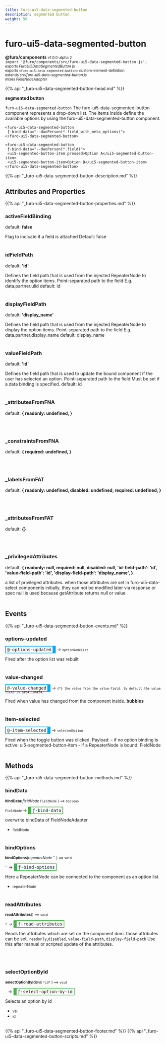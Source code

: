 ```yaml
---
title: furo-ui5-data-segmented-button
description: segmented button
weight: 50
---
```


# furo-ui5-data-segmented-button
**@furo/components** <small>v1.0.0-alpha.2</small>
<br>`import '@furo/components/src/furo-ui5-data-segmented-button.js';`<small>
<br>exports *FuroUi5DataSegmentedButton* js
<br>exports `<furo-ui5-data-segmented-button>` custom-element-definition
<br>extends *src/furo-ui5-data-segmented-button.js*
<br> mixes *FieldNodeAdapter*</small>

{{% api "_furo-ui5-data-segmented-button-head.md" %}}

**segmented button**

`furo-ui5-data-segmented-button`
The furo-ui5-data-segmented-button component represents a drop-down list. The items inside define the available
options by using the furo-ui5-data-segmented-button component.

```
<furo-ui5-data-segmented-button
 ƒ-bind-data="--daoPerson(*.field_with_meta_options)">
</furo-ui5-data-segmented-button>
```
```
<furo-ui5-data-segmented-button
 ƒ-bind-data="--daoPerson(*.field)">
 <ui5-segmented-button-item pressed>Option A</ui5-segmented-button-item>
 <ui5-segmented-button-item>Option B</ui5-segmented-button-item>
</furo-ui5-data-segmented-button>
```

{{% api "_furo-ui5-data-segmented-button-description.md" %}}


## Attributes and Properties
{{% api "_furo-ui5-data-segmented-button-properties.md" %}}














### **activeFieldBinding**
default: **false**</small>

Flag to indicate if a field is attached
Default: false
<br><br>

### **idFieldPath**
default: **&#39;id&#39;**</small>

Defines the field path that is used from the injected RepeaterNode to identify the option items.
Point-separated path to the field
E.g. data.partner.ulid
default: id
<br><br>

### **displayFieldPath**
default: **&#39;display_name&#39;**</small>

Defines the field path that is used from the injected RepeaterNode to display the option items.
Point-separated path to the field
E.g. data.partner.display_name
default: display_name
<br><br>

### **valueFieldPath**
default: **&#39;id&#39;**</small>

Defines the field path that is used to update the bound component if the user has selected an option.
Point-separated path to the field
Must be set if a data binding is specified.
default: id
<br><br>


### **_attributesFromFNA**
default: **{
 readonly: undefined,
 }**</small>


<br><br>

### **_constraintsFromFNA**
default: **{
 required: undefined,
 }**</small>


<br><br>

### **_labelsFromFAT**
default: **{
 readonly: undefined,
 disabled: undefined,
 required: undefined,
 }**</small>


<br><br>

### **_attributesFromFAT**
default: **{}**</small>


<br><br>

### **_privilegedAttributes**
default: **{
 readonly: null,
 required: null,
 disabled: null,
 &#39;id-field-path&#39;: &#39;id&#39;,
 &#39;value-field-path&#39;: &#39;id&#39;,
 &#39;display-field-path&#39;: &#39;display_name&#39;,
 }**</small>

a list of privileged attributes. when those attributes are set in furo-ui5-data-select components initially.
they can not be modified later via response or spec
null is used because getAttribute returns null or value
<br><br>
## Events
{{% api "_furo-ui5-data-segmented-button-events.md" %}}

### **options-updated**
<span  style="border-width:2px 10px 2px 2px; border-style: solid;border-color:  rgb(2, 168, 244);font-family:monospace; padding:2px 4px;">@-options-updated</span>
→ <small>`optionNodeList`</small>

Fired after the option list was rebuilt
<br><br>
### **value-changed**
<span  style="border-width:2px 10px 2px 2px; border-style: solid;border-color:  rgb(2, 168, 244);font-family:monospace; padding:2px 4px;">@-value-changed</span>
→ <small>`{*} the value from the value-field. By default the value field is &#34;id&#34;`</small>

 Fired when value has changed from the component inside. **bubbles**
<br><br>
### **item-selected**
<span  style="border-width:2px 10px 2px 2px; border-style: solid;border-color:  rgb(2, 168, 244);font-family:monospace; padding:2px 4px;">@-item-selected</span>
→ <small>`selectedOption`</small>

Fired when the toggle button was clicked. Payload: - if no option binding is active: ui5-segmented-button-item - if a RepeaterNode is bound: FieldNode
<br><br>

## Methods
{{% api "_furo-ui5-data-segmented-button-methods.md" %}}


### **bindData**
<small>**bindData**(*fieldNode* `FieldNode` ) ⟹ `boolean`</small>

<small>`FieldNode` </small> →
<span  style="border-width:2px 2px 2px 10px; border-style: solid;border-color:  rgb(76, 175, 80);font-family:monospace; padding:2px 4px;">ƒ-bind-data</span>

overwrite bindData of FieldNodeAdapter

- <small>fieldNode </small>
<br><br>

### **bindOptions**
<small>**bindOptions**(*repeaterNode* `` ) ⟹ `void`</small>

<small>`` </small> →
<span  style="border-width:2px 2px 2px 10px; border-style: solid;border-color:  rgb(76, 175, 80);font-family:monospace; padding:2px 4px;">ƒ-bind-options</span>

Here a RepeaterNode can be connected to the component as an option list.

- <small>repeaterNode </small>
<br><br>

### **readAttributes**
<small>**readAttributes**() ⟹ `void`</small>

<small>`*`</small> →
<span  style="border-width:2px 2px 2px 10px; border-style: solid;border-color:  rgb(76, 175, 80);font-family:monospace; padding:2px 4px;">ƒ-read-attributes</span>

Reads the attributes which are set on the component dom.
those attributes can be set. `readonly`,`disabled`, `value-field-path`, `display-field-path`
Use this after manual or scripted update of the attributes.

<br><br>




### **selectOptionById**
<small>**selectOptionById**(*val* `` *id* `` ) ⟹ `void`</small>

<small>`` `` </small> →
<span  style="border-width:2px 2px 2px 10px; border-style: solid;border-color:  rgb(76, 175, 80);font-family:monospace; padding:2px 4px;">ƒ-select-option-by-id</span>

Selects an option by id

- <small>val </small>
- <small>id </small>
<br><br>


















{{% api "_furo-ui5-data-segmented-button-footer.md" %}}
{{% api "_furo-ui5-data-segmented-button-scripts.md" %}}
